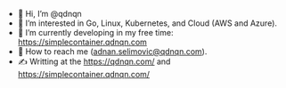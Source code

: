 - 👋 Hi, I’m @qdnqn
- 👀 I’m interested in Go, Linux, Kubernetes, and Cloud (AWS and Azure).
- 🌱 I’m currently developing in my free time: https://simplecontainer.qdnqn.com
- 💞️ How to reach me (adnan.selimovic@qdnqn.com).
- ✍️ Writting at the https://qdnqn.com/ and https://simplecontainer.qdnqn.com/

<!---
qdnqn/qdnqn is a ✨ special ✨ repository because its `README.md` (this file) appears on your GitHub profile.
You can click the Preview link to take a look at your changes.
--->
